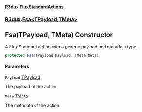 #### [R3dux.FluxStandardActions](R3dux.FluxStandardActions.md 'R3dux.FluxStandardActions')
### [R3dux](R3dux.FluxStandardActions.md#R3dux 'R3dux').[Fsa&lt;TPayload,TMeta&gt;](Fsa_TPayload,TMeta_.md 'R3dux.Fsa<TPayload,TMeta>')

## Fsa(TPayload, TMeta) Constructor

A Flux Standard action with a generic payload and metadata type.

```csharp
protected Fsa(TPayload Payload, TMeta Meta);
```
#### Parameters

<a name='R3dux.Fsa_TPayload,TMeta_.Fsa(TPayload,TMeta).Payload'></a>

`Payload` [TPayload](Fsa_TPayload,TMeta_.md#R3dux.Fsa_TPayload,TMeta_.TPayload 'R3dux.Fsa<TPayload,TMeta>.TPayload')

The payload of the action.

<a name='R3dux.Fsa_TPayload,TMeta_.Fsa(TPayload,TMeta).Meta'></a>

`Meta` [TMeta](Fsa_TPayload,TMeta_.md#R3dux.Fsa_TPayload,TMeta_.TMeta 'R3dux.Fsa<TPayload,TMeta>.TMeta')

The metadata of the action.